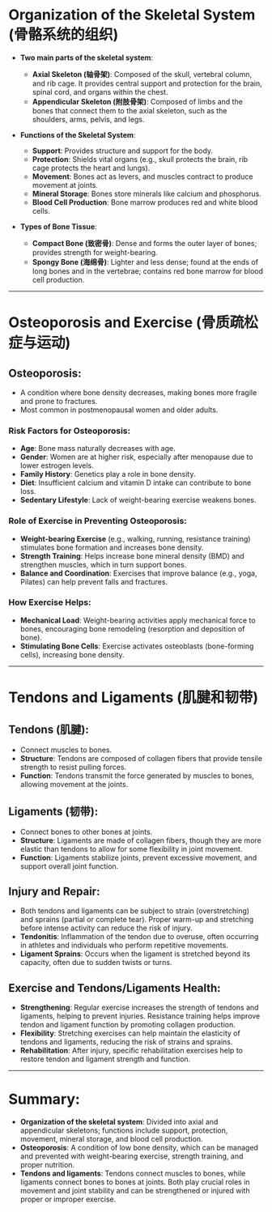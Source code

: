 # Organization of the Skeletal System (骨骼系统的组织)

- **Two main parts of the skeletal system**:
  - **Axial Skeleton (轴骨架)**: Composed of the skull, vertebral column, and rib cage. It provides central support and protection for the brain, spinal cord, and organs within the chest.
  - **Appendicular Skeleton (附肢骨架)**: Composed of limbs and the bones that connect them to the axial skeleton, such as the shoulders, arms, pelvis, and legs.

- **Functions of the Skeletal System**:
  - **Support**: Provides structure and support for the body.
  - **Protection**: Shields vital organs (e.g., skull protects the brain, rib cage protects the heart and lungs).
  - **Movement**: Bones act as levers, and muscles contract to produce movement at joints.
  - **Mineral Storage**: Bones store minerals like calcium and phosphorus.
  - **Blood Cell Production**: Bone marrow produces red and white blood cells.

- **Types of Bone Tissue**:
  - **Compact Bone (致密骨)**: Dense and forms the outer layer of bones; provides strength for weight-bearing.
  - **Spongy Bone (海绵骨)**: Lighter and less dense; found at the ends of long bones and in the vertebrae; contains red bone marrow for blood cell production.

---

# Osteoporosis and Exercise (骨质疏松症与运动)

## Osteoporosis:
- A condition where bone density decreases, making bones more fragile and prone to fractures.
- Most common in postmenopausal women and older adults.

### Risk Factors for Osteoporosis:
- **Age**: Bone mass naturally decreases with age.
- **Gender**: Women are at higher risk, especially after menopause due to lower estrogen levels.
- **Family History**: Genetics play a role in bone density.
- **Diet**: Insufficient calcium and vitamin D intake can contribute to bone loss.
- **Sedentary Lifestyle**: Lack of weight-bearing exercise weakens bones.

### Role of Exercise in Preventing Osteoporosis:
- **Weight-bearing Exercise** (e.g., walking, running, resistance training) stimulates bone formation and increases bone density.
- **Strength Training**: Helps increase bone mineral density (BMD) and strengthen muscles, which in turn support bones.
- **Balance and Coordination**: Exercises that improve balance (e.g., yoga, Pilates) can help prevent falls and fractures.

### How Exercise Helps:
- **Mechanical Load**: Weight-bearing activities apply mechanical force to bones, encouraging bone remodeling (resorption and deposition of bone).
- **Stimulating Bone Cells**: Exercise activates osteoblasts (bone-forming cells), increasing bone density.

---

# Tendons and Ligaments (肌腱和韧带)

## Tendons (肌腱):
- Connect muscles to bones.
- **Structure**: Tendons are composed of collagen fibers that provide tensile strength to resist pulling forces.
- **Function**: Tendons transmit the force generated by muscles to bones, allowing movement at the joints.

## Ligaments (韧带):
- Connect bones to other bones at joints.
- **Structure**: Ligaments are made of collagen fibers, though they are more elastic than tendons to allow for some flexibility in joint movement.
- **Function**: Ligaments stabilize joints, prevent excessive movement, and support overall joint function.

## Injury and Repair:
- Both tendons and ligaments can be subject to strain (overstretching) and sprains (partial or complete tear). Proper warm-up and stretching before intense activity can reduce the risk of injury.
- **Tendonitis**: Inflammation of the tendon due to overuse, often occurring in athletes and individuals who perform repetitive movements.
- **Ligament Sprains**: Occurs when the ligament is stretched beyond its capacity, often due to sudden twists or turns.

## Exercise and Tendons/Ligaments Health:
- **Strengthening**: Regular exercise increases the strength of tendons and ligaments, helping to prevent injuries. Resistance training helps improve tendon and ligament function by promoting collagen production.
- **Flexibility**: Stretching exercises can help maintain the elasticity of tendons and ligaments, reducing the risk of strains and sprains.
- **Rehabilitation**: After injury, specific rehabilitation exercises help to restore tendon and ligament strength and function.

---

# Summary:
- **Organization of the skeletal system**: Divided into axial and appendicular skeletons; functions include support, protection, movement, mineral storage, and blood cell production.
- **Osteoporosis**: A condition of low bone density, which can be managed and prevented with weight-bearing exercise, strength training, and proper nutrition.
- **Tendons and ligaments**: Tendons connect muscles to bones, while ligaments connect bones to bones at joints. Both play crucial roles in movement and joint stability and can be strengthened or injured with proper or improper exercise.